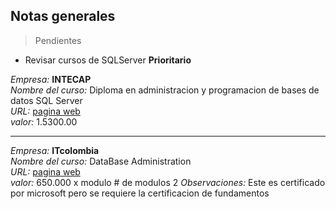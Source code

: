 ## Notas generales
>Pendientes

- Revisar cursos de SQLServer **Prioritario** 

_Empresa:_ **INTECAP**  
_Nombre del curso:_ Diploma en administracion y programacion de bases de datos SQL Server  
_URL:_ [pagina web](https://www.intecap.edu.co/curso-bases-datos-sql-server-diplomado-online)  
_valor:_ 1.5300.00

---------------------------------

_Empresa:_ **ITcolombia**  
_Nombre del curso:_ DataBase Administration  
_URL:_ [pagina web](https://www.intecap.edu.co/curso-bases-datos-sql-server-diplomado-online)  
_valor:_ 650.000 x modulo # de modulos 2
_Observaciones:_ Este es certificado por microsoft pero se requiere la certificacion de fundamentos
